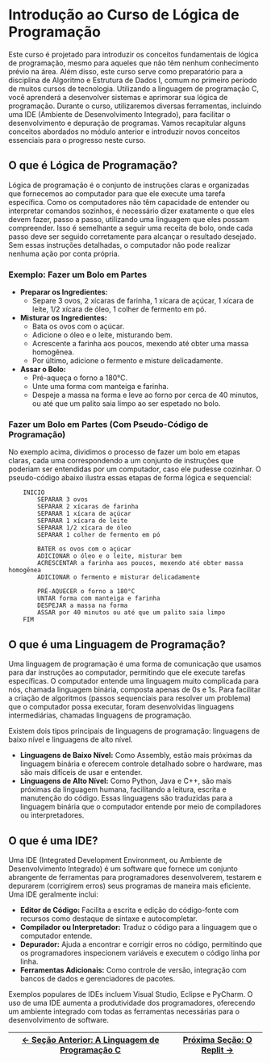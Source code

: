 # Introdução ao Curso de Lógica de Programação

Este curso é projetado para introduzir os conceitos fundamentais de lógica de programação, mesmo para aqueles que não têm nenhum conhecimento prévio na área. Além disso, este curso serve como preparatório para a disciplina de Algoritmo e Estrutura de Dados I, comum no primeiro período de muitos cursos de tecnologia. Utilizando a linguagem de programação C, você aprenderá a desenvolver sistemas e aprimorar sua lógica de programação. Durante o curso, utilizaremos diversas ferramentas, incluindo uma IDE (Ambiente de Desenvolvimento Integrado), para facilitar o desenvolvimento e depuração de programas. Vamos recapitular alguns conceitos abordados no módulo anterior e introduzir novos conceitos essenciais para o progresso neste curso.

## O que é Lógica de Programação?

Lógica de programação é o conjunto de instruções claras e organizadas que fornecemos ao computador para que ele execute uma tarefa específica. Como os computadores não têm capacidade de entender ou interpretar comandos sozinhos, é necessário dizer exatamente o que eles devem fazer, passo a passo, utilizando uma linguagem que eles possam compreender. Isso é semelhante a seguir uma receita de bolo, onde cada passo deve ser seguido corretamente para alcançar o resultado desejado. Sem essas instruções detalhadas, o computador não pode realizar nenhuma ação por conta própria.

### Exemplo: Fazer um Bolo em Partes
- **Preparar os Ingredientes:**
    - Separe 3 ovos, 2 xícaras de farinha, 1 xícara de açúcar, 1 xícara de leite, 1/2 xícara de óleo, 1 colher de fermento em pó.
- **Misturar os Ingredientes:**
    - Bata os ovos com o açúcar.
    - Adicione o óleo e o leite, misturando bem.
    - Acrescente a farinha aos poucos, mexendo até obter uma massa homogênea.
    - Por último, adicione o fermento e misture delicadamente.
- **Assar o Bolo:**
    - Pré-aqueça o forno a 180°C.
    - Unte uma forma com manteiga e farinha.
    - Despeje a massa na forma e leve ao forno por cerca de 40 minutos, ou até que um palito saia limpo ao ser espetado no bolo.

### Fazer um Bolo em Partes (Com Pseudo-Código de Programação)
No exemplo acima, dividimos o processo de fazer um bolo em etapas claras, cada uma correspondendo a um conjunto de instruções que poderiam ser entendidas por um computador, caso ele pudesse cozinhar. O pseudo-código abaixo ilustra essas etapas de forma lógica e sequencial:

```plaintext
    INICIO
        SEPARAR 3 ovos
        SEPARAR 2 xícaras de farinha
        SEPARAR 1 xícara de açúcar
        SEPARAR 1 xícara de leite
        SEPARAR 1/2 xícara de óleo
        SEPARAR 1 colher de fermento em pó

        BATER os ovos com o açúcar
        ADICIONAR o óleo e o leite, misturar bem
        ACRESCENTAR a farinha aos poucos, mexendo até obter massa homogênea
        ADICIONAR o fermento e misturar delicadamente

        PRÉ-AQUECER o forno a 180°C
        UNTAR forma com manteiga e farinha
        DESPEJAR a massa na forma
        ASSAR por 40 minutos ou até que um palito saia limpo
    FIM
```

## O que é uma Linguagem de Programação?

Uma linguagem de programação é uma forma de comunicação que usamos para dar instruções ao computador, permitindo que ele execute tarefas específicas. O computador entende uma linguagem muito complicada para nós, chamada linguagem binária, composta apenas de 0s e 1s. Para facilitar a criação de algoritmos (passos sequenciais para resolver um problema) que o computador possa executar, foram desenvolvidas linguagens intermediárias, chamadas linguagens de programação.

Existem dois tipos principais de linguagens de programação: linguagens de baixo nível e linguagens de alto nível.

- **Linguagens de Baixo Nível:** Como Assembly, estão mais próximas da linguagem binária e oferecem controle detalhado sobre o hardware, mas são mais difíceis de usar e entender.
- **Linguagens de Alto Nível:** Como Python, Java e C++, são mais próximas da linguagem humana, facilitando a leitura, escrita e manutenção do código. Essas linguagens são traduzidas para a linguagem binária que o computador entende por meio de compiladores ou interpretadores.

## O que é uma IDE?

Uma IDE (Integrated Development Environment, ou Ambiente de Desenvolvimento Integrado) é um software que fornece um conjunto abrangente de ferramentas para programadores desenvolverem, testarem e depurarem (corrigirem erros) seus programas de maneira mais eficiente. Uma IDE geralmente inclui:

- **Editor de Código:** Facilita a escrita e edição do código-fonte com recursos como destaque de sintaxe e autocompletar.
- **Compilador ou Interpretador:** Traduz o código para a linguagem que o computador entende.
- **Depurador:** Ajuda a encontrar e corrigir erros no código, permitindo que os programadores inspecionem variáveis e executem o código linha por linha.
- **Ferramentas Adicionais:** Como controle de versão, integração com bancos de dados e gerenciadores de pacotes.

Exemplos populares de IDEs incluem Visual Studio, Eclipse e PyCharm. O uso de uma IDE aumenta a produtividade dos programadores, oferecendo um ambiente integrado com todas as ferramentas necessárias para o desenvolvimento de software.

| [← Seção Anterior: A Linguagem de Programação C]() | [Próxima Seção: O Replit →]() |
|---------------------------|------------------------------------------------------|
